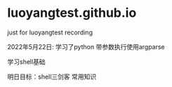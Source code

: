 # luoyangtest.github.io
just for luoyangtest recording 

2022年5月22日:
学习了python 带参数执行使用argparse 

学习shell基础

明日目标：shell三剑客 常用知识
          
